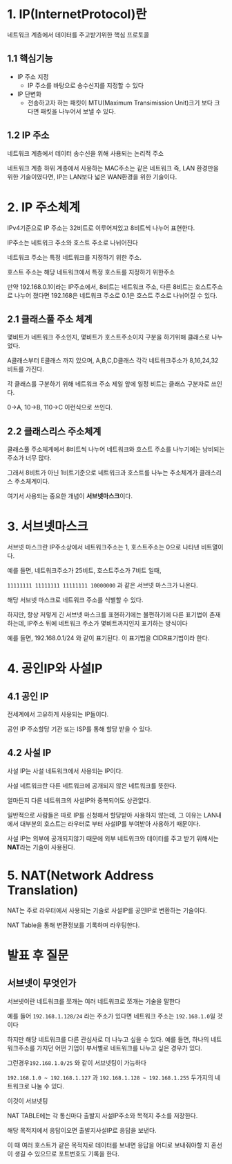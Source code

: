 # 1. IP(InternetProtocol)란

네트워크 계층에서 데이터를 주고받기위한 핵심 프로토콜 

## 1.1 핵심기능

- IP 주소 지정
    - IP 주소를 바탕으로 송수신지를 지정할 수 있다
- IP 단변화
    - 전송하고자 하는 패킷이 MTU(Maximum Transimission Unit)크기 보다 크다면 패킷을 나누어서 보낼 수 있다.

## 1.2 IP 주소

네트워크 계층에서 데이터 송수신을 위해 사용되는 논리적 주소

네트워크 계층 하위 계층에서 사용하는 MAC주소는 같은 네트워크 즉, LAN 환경만을 위한 기술이였다면, IP는 LAN보다 넓은 WAN환경을 위한 기술이다.

# 2. IP 주소체계

IPv4기준으로 IP 주소는 32비트로 이루어져있고 8비트씩 나누어 표현한다.

IP주소는 네트워크 주소와 호스트 주소로 나뉘어진다

네트워크 주소는 특정 네트워크를 지정하기 위한 주소.

호스트 주소는 해당 네트워크에서 특정 호스트를 지정하기 위한주소

만약 192.168.0.1이라는 IP주소에서, 8비트는 네트워크 주소, 다른 8비트는 호스트주소로 나누어 졌다면 192.168은 네트워크 주소로 0.1은 호스트 주소로 나뉘어질 수 있다.

## 2.1 클래스풀 주소 체계

몇비트가 네트워크 주소인지, 몇비트가 호스트주소이지 구분을 하기위해 클래스로 나누었다.

A클래스부터 E클래스 까지 있으며, A,B,C,D클래스 각각 네트워크주소가 8,16,24,32 비트를 가진다.

각 클래스를 구분하기 위해 네트워크 주소 제일 앞에 일정 비트는 클래스 구분자로 쓰인다.

0→A, 10→B, 110→C 이런식으로 쓰인다.

## 2.2 클래스리스 주소체계

클래스풀 주소체계에서 8비트씩 나누어 네트워크와 호스트 주소를 나누기에는 낭비되는 주소가 너무 많다.

그래서 8비트가 아닌 1비트기준으로 네트워크과 호스트를 나누는 주소체계가 클래스리스 주소체계이다.

여기서 사용되는 중요한 개념이 **서브넷마스크**이다.

# 3. 서브넷마스크

서브넷 마스크란 IP주소상에서 네트워크주소는 1, 호스트주소는 0으로 나타낸 비트열이다.

예를 들면, 네트워크주소가 25비트, 호스트주소가 7비트 일때,

`11111111 11111111 11111111 10000000` 과 같은 서브넷 마스크가 나온다.

해당 서브넷 마스크로 네트워크 주소를 식별할 수 있다. 

하지만, 항상 저렇게 긴 서브넷 마스크를 표현하기에는 불편하기에 다른 표기법이 존재하는데, IP주소 뒤에 네트워크 주소가 몇비트까지인지 표기하는 방식이다

예를 들면, 192.168.0.1/24 와 같이 표기된다. 이 표기법을 CIDR표기법이라 한다.

# 4. 공인IP와 사설IP

## 4.1 공인 IP

전세계에서 고유하게 사용되는 IP들이다.

공인 IP 주소할당 기관 또는 ISP를 통해 할당 받을 수 있다.

## 4.2 사설 IP

사설 IP는 사설 네트워크에서 사용되는 IP이다.

사설 네트워크란 다른 네트워크에 공개되지 않은 네트워크를 뜻한다.

얼마든지 다른 네트워크의 사설IP와 중복되어도 상관없다.

일반적으로 사람들은 따로 IP를 신청해서 할당받아 사용하지 않는데, 그 이유는 LAN내에서 대부분의 호스트는 라우터로 부터 사설IP를 부여받아 사용하기 때문이다.

사설 IP는 외부에 공개되지않기 때문에 외부 네트워크와 데이터를 주고 받기 위해서는 **NAT**라는 기술이 사용된다.

# 5. NAT(Network Address Translation)

NAT는 주로 라우터에서 사용되는 기술로 사설IP를 공인IP로 변환하는 기술이다.

NAT Table을 통해 변환정보를 기록하며 라우팅한다. 


# 발표 후 질문

## 서브넷이 무엇인가

서브넷이란 네트워크를 쪼개는 여러 네트워크로 쪼개는 기술을 말한다

예를 들어  `192.168.1.128/24` 라는 주소가 있다면 네트워크 주소는 `192.168.1.0`일 것이다

하지만 해당 네트워크를 다른 관심사로 더 나누고 싶을 수 있다. 예를 들면, 하나의 네트워크주소를 가지던 어떤 기업이 부서별로 네트워크를 나누고 싶은 경우가 있다.

그런경우`192.168.1.0/25` 와 같이 서브넷팅이 가능하다

`192.168.1.0 ~ 192.168.1.127` 과 `192.168.1.128 ~ 192.168.1.255`  두가지의 네트워크로 나눌 수 있다.

이것이 서브넷팅

NAT TABLE에는 각 통신마다 출발지 사설IP주소와 목적지 주소를 저장한다. 

해당 목적지에서 응답이오면 출발지사설IP로 응답을 보낸다.

이 때 여러 호스트가 같은 목적지로 데이터를 보내면 응답을 어디로 보내줘야할 지 혼선이 생길 수 있으므로 포트번호도 기록을 한다.
